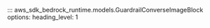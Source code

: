 ::: aws_sdk_bedrock_runtime.models.GuardrailConverseImageBlock
    options:
        heading_level: 1
